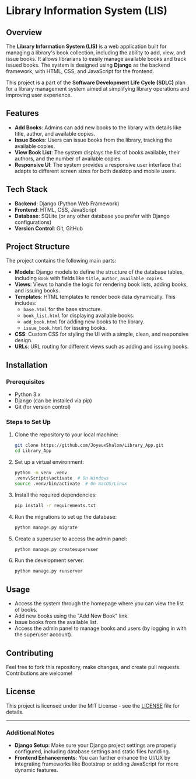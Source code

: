 
# Library Information System (LIS)

## Overview

The **Library Information System (LIS)** is a web application built for managing a library's book collection, including the ability to add, view, and issue books. It allows librarians to easily manage available books and track issued books. The system is designed using **Django** as the backend framework, with HTML, CSS, and JavaScript for the frontend.

This project is a part of the **Software Development Life Cycle (SDLC)** plan for a library management system aimed at simplifying library operations and improving user experience.

## Features

- **Add Books**: Admins can add new books to the library with details like title, author, and available copies.
- **Issue Books**: Users can issue books from the library, tracking the available copies.
- **View Book List**: The system displays the list of books available, their authors, and the number of available copies.
- **Responsive UI**: The system provides a responsive user interface that adapts to different screen sizes for both desktop and mobile users.

## Tech Stack

- **Backend**: Django (Python Web Framework)
- **Frontend**: HTML, CSS, JavaScript
- **Database**: SQLite (or any other database you prefer with Django configurations)
- **Version Control**: Git, GitHub

## Project Structure

The project contains the following main parts:

- **Models**: Django models to define the structure of the database tables, including `Book` with fields like `title`, `author`, `available_copies`.
- **Views**: Views to handle the logic for rendering book lists, adding books, and issuing books.
- **Templates**: HTML templates to render book data dynamically. This includes:
  - `base.html` for the base structure.
  - `book_list.html` for displaying available books.
  - `add_book.html` for adding new books to the library.
  - `issue_book.html` for issuing books.
- **CSS**: Custom CSS for styling the UI with a simple, clean, and responsive design.
- **URLs**: URL routing for different views such as adding and issuing books.

## Installation

### Prerequisites

- Python 3.x
- Django (can be installed via pip)
- Git (for version control)

### Steps to Set Up

1. Clone the repository to your local machine:
   ```bash
   git clone https://github.com/JoyeuxShalom/Library_App.git
   cd Library_App
   ```

2. Set up a virtual environment:
   ```bash
   python -m venv .venv
   .venv\Scripts\activate  # On Windows
   source .venv/bin/activate  # On macOS/Linux
   ```

3. Install the required dependencies:
   ```bash
   pip install -r requirements.txt
   ```

4. Run the migrations to set up the database:
   ```bash
   python manage.py migrate
   ```

5. Create a superuser to access the admin panel:
   ```bash
   python manage.py createsuperuser
   ```

6. Run the development server:
   ```bash
   python manage.py runserver
   ```

## Usage

- Access the system through the homepage where you can view the list of books.
- Add new books using the "Add New Book" link.
- Issue books from the available list.
- Access the admin panel to manage books and users (by logging in with the superuser account).

## Contributing

Feel free to fork this repository, make changes, and create pull requests. Contributions are welcome!

## License

This project is licensed under the MIT License - see the [LICENSE](LICENSE) file for details.

---

### Additional Notes

- **Django Setup**: Make sure your Django project settings are properly configured, including database settings and static files handling.
- **Frontend Enhancements**: You can further enhance the UI/UX by integrating frameworks like Bootstrap or adding JavaScript for more dynamic features.
